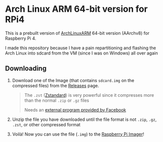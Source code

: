 # Arch Linux ARM 64-bit version for RPi4

This is a prebuilt version of [ArchLinuxARM](https://archlinuxarm.org/) 64-bit version (AArchv8) for Raspberry Pi 4. 

I made this repository because I have a pain repartitioning and flashing the Arch Linux into sdcard from the VM (since I was on Windows) all over again

## Downloading

1. Download one of the Image (that contains `sdcard.img` on the compressed files) from the [Releases](https://github.com/vintheweirdass/archlinuxarm-rpi4-aarch64-prebuilt) page.
   > The `.zst` ([Zstandard](https://github.com/facebook/zstd)) is very powerful since it compresses more than the normal `.zip` or `.gz` files
   >
   > Needs an [external program provided by Facebook](https://github.com/facebook/zstd/releases)

2. Unzip the file you have downloaded until the file format is not `.zip`, `.gz`, `.zst`, or other compressed format

3. Voilà! Now you can use the file (`.img`) to the [Raspberry Pi Imager](https://www.raspberrypi.com/software/)!
